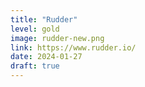 ```yaml
---
title: "Rudder"
level: gold
image: rudder-new.png
link: https://www.rudder.io/
date: 2024-01-27
draft: true
---
```



